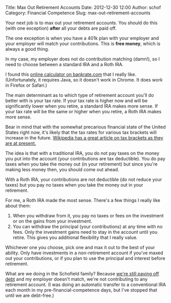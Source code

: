 Title: Max Out Retirement Accounts
Date: 2012-12-30 12:00
Author: schof
Category: Financial Competence
Slug: max-out-retirement-accounts

Your next job is to max out your retirement accounts. You should do this
(with one exception) **after** all your debts are paid off.

The one exception is when you have a 401k plan with your employer and
your employer will match your contributions. This is **free money**,
which is always a good thing.

In my case, my employer does not do contribution matching (damn!), so I
need to choose between a standard IRA and a Roth IRA.

I found this [online calculator on
bankrate.com](http://www.bankrate.com/calculators/retirement/roth-traditional-ira-calculator.aspx)
that I really like. (Unfortunately, it requires Java, so it doesn't work
in Chrome. It does work in Firefox or Safari.)

The main determinant as to which type of retirement account you'll do
better with is your tax rate. If your tax rate is higher now and will be
significantly lower when you retire, a standard IRA makes more sense. If
your tax rate will be the same or higher when you retire, a Roth IRA
makes more sense.

Bear in mind that with the somewhat precarious financial state of the
United States right now, it's likely that the tax rates for various tax
brackets will increase in the future. [Wikipedia has a great article on
tax brackets as they are at
present.](http://en.wikipedia.org/wiki/Tax_bracket#Tax_brackets_in_the_United_States)

The idea is that with a traditional IRA, you do not pay taxes on the
money you put into the account (your contributions are tax deductible).
You do pay taxes when you take the money out (in your retirement) but
since you're making less money then, you should come out ahead.

With a Roth IRA, your contributions are not deductible (do not reduce
your taxes) but you pay no taxes when you take the money out in your
retirement.

For me, a Roth IRA made the most sense. There's a few things I really
like about them:

1.  <span style="line-height: 13px;">When you withdraw from it, you pay
    no taxes or fees on the investment or on the gains from your
    investment. </span>
2.  You can withdraw the principal (your contributions) at any time with
    no fees. Only the investment gains need to stay in the account until
    you retire. This gives you additional flexibility that I really
    value.

Whichever one you choose, pick one and max it out to the best of your
ability. Only have investments in a non-retirement account if you've
maxed out your contributions, or if you plan to use the principal and
interest before retirement.

What are we doing in the Schofield family? Because [we're still paying
off
debt](http://schof.org/2012/12/30/pay-off-all-debt/ "Pay Off All Debt")
and my employer doesn't match, we're not contributing to any retirement
account. (I was doing an automatic transfer to a conventional IRA each
month in my pre-financial-competence days, but I've stopped that until
we are debt-free.)

 

 

